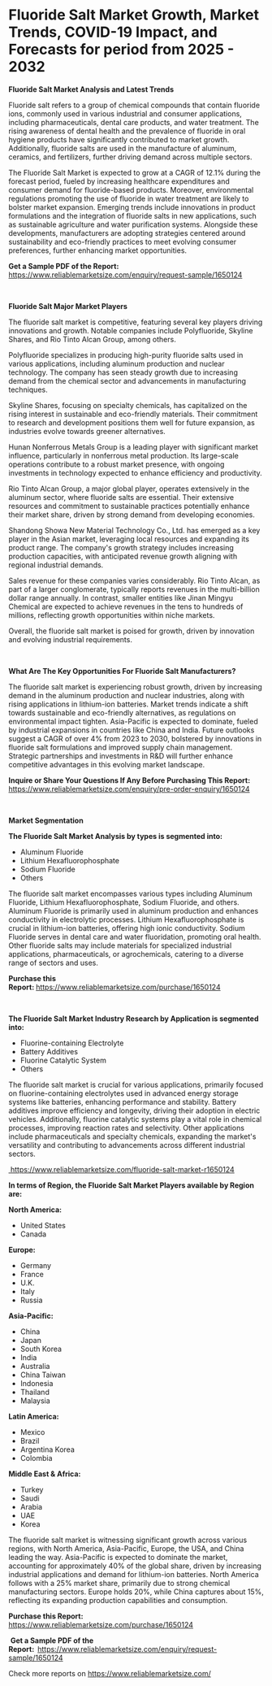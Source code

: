 <p><h1>Fluoride Salt Market Growth, Market Trends, COVID-19 Impact, and Forecasts for period from 2025 - 2032</h1></p><p><strong>Fluoride Salt Market Analysis and Latest Trends</strong></p>
<p><p>Fluoride salt refers to a group of chemical compounds that contain fluoride ions, commonly used in various industrial and consumer applications, including pharmaceuticals, dental care products, and water treatment. The rising awareness of dental health and the prevalence of fluoride in oral hygiene products have significantly contributed to market growth. Additionally, fluoride salts are used in the manufacture of aluminum, ceramics, and fertilizers, further driving demand across multiple sectors.</p><p>The Fluoride Salt Market is expected to grow at a CAGR of 12.1% during the forecast period, fueled by increasing healthcare expenditures and consumer demand for fluoride-based products. Moreover, environmental regulations promoting the use of fluoride in water treatment are likely to bolster market expansion. Emerging trends include innovations in product formulations and the integration of fluoride salts in new applications, such as sustainable agriculture and water purification systems. Alongside these developments, manufacturers are adopting strategies centered around sustainability and eco-friendly practices to meet evolving consumer preferences, further enhancing market opportunities.</p></p>
<p><strong>Get a Sample PDF of the Report:&nbsp;</strong> <a href="https://www.reliablemarketsize.com/enquiry/request-sample/1650124?utm_campaign=3075&utm_medium=2&utm_source=Github&utm_content=ia&utm_term=31032025&utm_id=fluoride-salt">https://www.reliablemarketsize.com/enquiry/request-sample/1650124</a></p>
<p>&nbsp;</p>
<p><strong>Fluoride Salt Major Market Players</strong></p>
<p><p>The fluoride salt market is competitive, featuring several key players driving innovations and growth. Notable companies include Polyfluoride, Skyline Shares, and Rio Tinto Alcan Group, among others.</p><p>Polyfluoride specializes in producing high-purity fluoride salts used in various applications, including aluminum production and nuclear technology. The company has seen steady growth due to increasing demand from the chemical sector and advancements in manufacturing techniques.</p><p>Skyline Shares, focusing on specialty chemicals, has capitalized on the rising interest in sustainable and eco-friendly materials. Their commitment to research and development positions them well for future expansion, as industries evolve towards greener alternatives.</p><p>Hunan Nonferrous Metals Group is a leading player with significant market influence, particularly in nonferrous metal production. Its large-scale operations contribute to a robust market presence, with ongoing investments in technology expected to enhance efficiency and productivity.</p><p>Rio Tinto Alcan Group, a major global player, operates extensively in the aluminum sector, where fluoride salts are essential. Their extensive resources and commitment to sustainable practices potentially enhance their market share, driven by strong demand from developing economies.</p><p>Shandong Showa New Material Technology Co., Ltd. has emerged as a key player in the Asian market, leveraging local resources and expanding its product range. The company's growth strategy includes increasing production capacities, with anticipated revenue growth aligning with regional industrial demands.</p><p>Sales revenue for these companies varies considerably. Rio Tinto Alcan, as part of a larger conglomerate, typically reports revenues in the multi-billion dollar range annually. In contrast, smaller entities like Jinan Mingyu Chemical are expected to achieve revenues in the tens to hundreds of millions, reflecting growth opportunities within niche markets. </p><p>Overall, the fluoride salt market is poised for growth, driven by innovation and evolving industrial requirements.</p></p>
<p>&nbsp;</p>
<p><strong>What Are The Key Opportunities For Fluoride Salt Manufacturers?</strong></p>
<p><p>The fluoride salt market is experiencing robust growth, driven by increasing demand in the aluminum production and nuclear industries, along with rising applications in lithium-ion batteries. Market trends indicate a shift towards sustainable and eco-friendly alternatives, as regulations on environmental impact tighten. Asia-Pacific is expected to dominate, fueled by industrial expansions in countries like China and India. Future outlooks suggest a CAGR of over 4% from 2023 to 2030, bolstered by innovations in fluoride salt formulations and improved supply chain management. Strategic partnerships and investments in R&D will further enhance competitive advantages in this evolving market landscape.</p></p>
<p><strong>Inquire or Share Your Questions If Any Before Purchasing This Report:</strong> <a href="https://www.reliablemarketsize.com/enquiry/pre-order-enquiry/1650124?utm_campaign=3075&utm_medium=2&utm_source=Github&utm_content=ia&utm_term=31032025&utm_id=fluoride-salt">https://www.reliablemarketsize.com/enquiry/pre-order-enquiry/1650124</a></p>
<p>&nbsp;</p>
<p><strong>Market Segmentation</strong></p>
<p><strong>The Fluoride Salt Market Analysis by types is segmented into:</strong></p>
<p><ul><li>Aluminum Fluoride</li><li>Lithium Hexafluorophosphate</li><li>Sodium Fluoride</li><li>Others</li></ul></p>
<p><p>The fluoride salt market encompasses various types including Aluminum Fluoride, Lithium Hexafluorophosphate, Sodium Fluoride, and others. Aluminum Fluoride is primarily used in aluminum production and enhances conductivity in electrolytic processes. Lithium Hexafluorophosphate is crucial in lithium-ion batteries, offering high ionic conductivity. Sodium Fluoride serves in dental care and water fluoridation, promoting oral health. Other fluoride salts may include materials for specialized industrial applications, pharmaceuticals, or agrochemicals, catering to a diverse range of sectors and uses.</p></p>
<p><strong>Purchase this Report:&nbsp;</strong><a href="https://www.reliablemarketsize.com/purchase/1650124?utm_campaign=3075&utm_medium=2&utm_source=Github&utm_content=ia&utm_term=31032025&utm_id=fluoride-salt">https://www.reliablemarketsize.com/purchase/1650124</a></p>
<p>&nbsp;</p>
<p><strong>The Fluoride Salt Market Industry Research by Application is segmented into:</strong></p>
<p><ul><li>Fluorine-containing Electrolyte</li><li>Battery Additives</li><li>Fluorine Catalytic System</li><li>Others</li></ul></p>
<p><p>The fluoride salt market is crucial for various applications, primarily focused on fluorine-containing electrolytes used in advanced energy storage systems like batteries, enhancing performance and stability. Battery additives improve efficiency and longevity, driving their adoption in electric vehicles. Additionally, fluorine catalytic systems play a vital role in chemical processes, improving reaction rates and selectivity. Other applications include pharmaceuticals and specialty chemicals, expanding the market's versatility and contributing to advancements across different industrial sectors.</p></p>
<p><a href="https://www.reliablemarketsize.com/fluoride-salt-market-r1650124?utm_campaign=3075&utm_medium=2&utm_source=Github&utm_content=ia&utm_term=31032025&utm_id=fluoride-salt">&nbsp;https://www.reliablemarketsize.com/fluoride-salt-market-r1650124</a></p>
<p><strong>In terms of Region, the Fluoride Salt Market Players available by Region are:</strong></p>
<p>
    <p> <strong> North America: </strong>
        <ul>
            <li>United States</li>
            <li>Canada</li>
        </ul>
        </p> 
    <p> <strong> Europe: </strong>
        <ul>
            <li>Germany</li>
            <li>France</li>
            <li>U.K.</li>
            <li>Italy</li>
            <li>Russia</li>
        </ul>
        </p> 
    <p> <strong> Asia-Pacific: </strong>
        <ul>
            <li>China</li>
            <li>Japan</li>
            <li>South Korea</li>
            <li>India</li>
            <li>Australia</li>
            <li>China Taiwan</li>
            <li>Indonesia</li>
            <li>Thailand</li>
            <li>Malaysia</li>
        </ul>
        </p> 
    <p> <strong> Latin America: </strong>
        <ul>
            <li>Mexico</li>
            <li>Brazil</li>
            <li>Argentina Korea</li>
            <li>Colombia</li>
        </ul>
        </p> 
    <p> <strong> Middle East & Africa: </strong>
        <ul>
            <li>Turkey</li>
            <li>Saudi</li>
            <li>Arabia</li>
            <li>UAE</li>
            <li>Korea</li>
        </ul>
    </p>
    </p>
<p><p>The fluoride salt market is witnessing significant growth across various regions, with North America, Asia-Pacific, Europe, the USA, and China leading the way. Asia-Pacific is expected to dominate the market, accounting for approximately 40% of the global share, driven by increasing industrial applications and demand for lithium-ion batteries. North America follows with a 25% market share, primarily due to strong chemical manufacturing sectors. Europe holds 20%, while China captures about 15%, reflecting its expanding production capabilities and consumption.</p></p>
<p><strong>Purchase this Report: </strong><a href="https://www.reliablemarketsize.com/purchase/1650124?utm_campaign=3075&utm_medium=2&utm_source=Github&utm_content=ia&utm_term=31032025&utm_id=fluoride-salt">https://www.reliablemarketsize.com/purchase/1650124</a></p>
<p>&nbsp;<strong>Get a Sample PDF of the Report:&nbsp;&nbsp;</strong><a href="https://www.reliablemarketsize.com/enquiry/request-sample/1650124?utm_campaign=3075&utm_medium=2&utm_source=Github&utm_content=ia&utm_term=31032025&utm_id=fluoride-salt">https://www.reliablemarketsize.com/enquiry/request-sample/1650124</a></p>
<p><strong></strong></p>
<p>Check more reports on <a href="https://www.reliablemarketsize.com/?utm_campaign=3075&utm_medium=2&utm_source=Github&utm_content=ia&utm_term=31032025&utm_id=fluoride-salt">https://www.reliablemarketsize.com/</a></p>